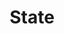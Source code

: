 ---
# This topic lives at
# https://digital.gov/topics/state

# Topic Title
title: "State"

# description — keep it short and clear
# summary: ""

# Weight
weight: 1

# For more information on managing topics,
# see https://github.com/GSA/digitalgov.gov/wiki/topics
---